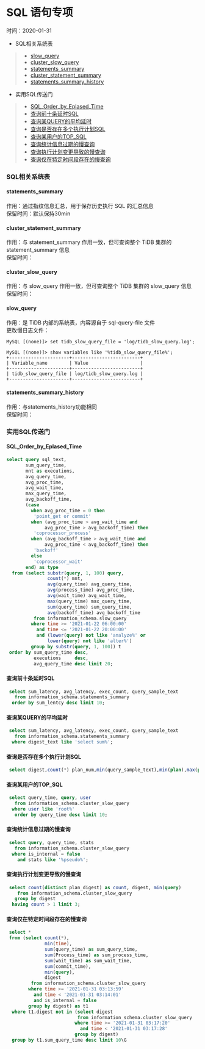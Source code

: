 # SQL 语句专项  
时间：2020-01-31

 - SQL相关系统表  
> - [slow_query](#slow_query)  
> - [cluster_slow_query](#cluster_slow_query)  
> - [statements_summary](#statements_summary)  
> - [cluster_statement_summary](#cluster_statement_summary)  
> - [statements_summary_history](#statements_summary_history)  
 - 实用SQL传送门  
> - [SQL_Order_by_Eplased_Time](#SQL_Order_by_Eplased_Time)  
> - [查询前十条延时SQL](#查询前十条延时SQL)  
> - [查询某QUERY的平均延时](#查询某QUERY的平均延时)  
> - [查询是否存在多个执行计划SQL](#查询是否存在多个执行计划SQL)  
> - [查询某用户的TOP_SQL](#查询某用户的TOP_SQL)  
> - [查询统计信息过期的慢查询](#查询统计信息过期的慢查询)  
> - [查询执行计划变更导致的慢查询](#查询执行计划变更导致的慢查询)  
> - [查询仅在特定时间段存在的慢查询](#查询仅在特定时间段存在的慢查询)  

### SQL相关系统表

#### statements_summary  
作用：通过指纹信息汇总，用于保存历史执行 SQL 的汇总信息     
保留时间：默认保持30min     


#### cluster_statement_summary  
作用：与 statement_summary 作用一致，但可查询整个 TiDB 集群的 statement_summary 信息   
保留时间：   

#### cluster_slow_query  
作用：与 slow_query 作用一致，但可查询整个 TiDB 集群的 slow_query 信息   
保留时间：   

#### slow_query
作用：是 TiDB 内部的系统表，内容源自于 sql-query-file 文件      
更改慢日志文件：
```
MySQL [(none)]> set tidb_slow_query_file = 'log/tidb_slow_query.log';  

MySQL [(none)]> show variables like '%tidb_slow_query_file%';
+----------------------+-------------------------+
| Variable_name        | Value                   |
+----------------------+-------------------------+
| tidb_slow_query_file | log/tidb_slow_query.log |
+----------------------+-------------------------+
```


#### statements_summary_history
作用：与statements_history功能相同     
保留时间：   


### 实用SQL传送门

#### SQL_Order_by_Eplased_Time
```sql
select query sql_text,
       sum_query_time,
       mnt as executions,
       avg_query_time,
       avg_proc_time,
       avg_wait_time,
       max_query_time,
       avg_backoff_time,
       (case
         when avg_proc_time = 0 then
          'point_get or commit'
         when (avg_proc_time > avg_wait_time and
              avg_proc_time > avg_backoff_time) then
          'coprocessor_process'
         when (avg_backoff_time > avg_wait_time and
              avg_proc_time < avg_backoff_time) then
          'backoff'
         else
          'coprocessor_wait'
       end) as type
  from (select substr(query, 1, 100) query,
               count(*) mnt,
               avg(query_time) avg_query_time,
               avg(process_time) avg_proc_time,
               avg(wait_time) avg_wait_time,
               max(query_time) max_query_time,
               sum(query_time) sum_query_time,
               avg(backoff_time) avg_backoff_time
          from information_schema.slow_query
         where time >= '2021-01-22 06:00:00'
           and time <= '2021-01-22 20:00:00'
           and (lower(query) not like 'analyze%' or
               lower(query) not like 'alter%')
         group by substr(query, 1, 100)) t
 order by sum_query_time desc,
          executions     desc,
          avg_query_time desc limit 20;
```



#### 查询前十条延时SQL  
  ```sql
   select sum_latency, avg_latency, exec_count, query_sample_text
     from information_schema.statements_summary
    order by sum_lentcy desc limit 10;
  ```  


#### 查询某QUERY的平均延时  
  ```sql
   select sum_latency, avg_latency, exec_count, query_sample_text
     from information_schema.statements_summary
    where digest_text like 'select sum%';
  ```  


#### 查询是否存在多个执行计划SQL  
  ```sql
   select digest,count(*) plan_num,min(query_sample_text),min(plan),max(plan) from information_schema.statements_summary group by digest having plan_num >= 1;  
  ```  


#### 查询某用户的TOP_SQL  
  ```sql
   select query_time, query, user
     from information_schema.cluster_slow_query
    where user like 'root%'
     order by query_time desc limit 10;
  ```  

#### 查询统计信息过期的慢查询  
  ```sql
   select query, query_time, stats
     from information_schema.cluster_slow_query
    where is_internal = false
      and stats like '%pseudo%';
  ```  

#### 查询执行计划变更导致的慢查询  
  ```sql
   select count(distinct plan_digest) as count, digest, min(query)
      from information_schema.cluster_slow_query
     group by digest
    having count > 1 limit 3;
  ```  

#### 查询仅在特定时间段存在的慢查询  
  ```sql
   select *
   from (select count(*),
                min(time),
                sum(query_time) as sum_query_time,
                sum(Process_time) as sum_process_time,
                sum(wait_time) as sum_wait_time,
                sum(commit_time),
                min(query),
                digest
           from information_schema.cluster_slow_query
          where time >= '2021-01-31 03:13:59'
            and time < '2021-01-31 03:14:01'
            and is_internal = false
          group by digest) as t1
    where t1.digest not in (select digest
                            from information_schema.cluster_slow_query
                           where time >= '2021-01-31 03:17:20'
                             and time < '2021-01-31 03:17:28'
                           group by digest)
    group by t1.sum_query_time desc limit 10\G  
  ```  

